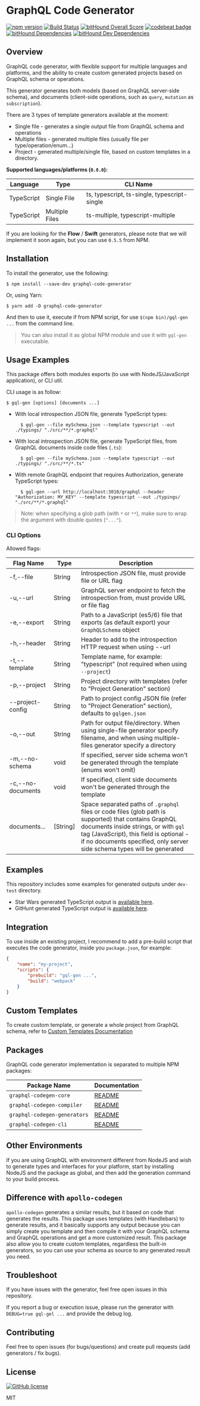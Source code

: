 # GraphQL Code Generator

[![npm version](https://badge.fury.io/js/graphql-code-generator.svg)](https://badge.fury.io/js/graphql-code-generator) [![Build Status](https://travis-ci.org/dotansimha/graphql-code-generator.svg?branch=master)](https://travis-ci.org/dotansimha/graphql-code-generator) [![bitHound Overall Score](https://www.bithound.io/github/dotansimha/graphql-code-generator/badges/score.svg)](https://www.bithound.io/github/dotansimha/graphql-code-generator) [![codebeat badge](https://codebeat.co/badges/ec220cc6-31f0-4a80-85cc-0dfa162d8e53)](https://codebeat.co/projects/github-com-dotansimha-graphql-code-generator) [![bitHound Dependencies](https://www.bithound.io/github/dotansimha/graphql-code-generator/badges/dependencies.svg)](https://www.bithound.io/github/dotansimha/graphql-code-generator/master/dependencies/npm) [![bitHound Dev Dependencies](https://www.bithound.io/github/dotansimha/graphql-code-generator/badges/devDependencies.svg)](https://www.bithound.io/github/dotansimha/graphql-code-generator/master/dependencies/npm) 

## Overview

GraphQL code generator, with flexible support for multiple languages and platforms, and the ability to create custom generated projects based on GraphQL schema or operations.

This generator generates both models (based on GraphQL server-side schema), and documents (client-side operations, such as `query`, `mutation` as `subscription`).

There are 3 types of template generators available at the moment:

* Single file - generates a single output file from GraphQL schema and operations
* Multiple files - generated multiple files (usually file per type/operation/enum...)
* Project - generated multiple/single file, based on custom templates in a directory.

**Supported languages/platforms (`0.8.0`):**

| Language        | Type           | CLI Name                                                                  |
|-----------------|----------------|---------------------------------------------------------------------------|
| TypeScript      | Single File    | ts, typescript, ts-single, typescript-single                              |
| TypeScript      | Multiple Files | ts-multiple, typescript-multiple                                          |

If you are looking for the **Flow** / **Swift** generators, please note that we will implement it soon again, but you can use `0.5.5` from NPM.

## Installation

To install the generator, use the following:

    $ npm install --save-dev graphql-code-generator

Or, using Yarn:
    
    $ yarn add -D graphql-code-generator

And then to use it, execute if from NPM script, for use `$(npm bin)/gql-gen ...` from the command line.

> You can also install it as global NPM module and use it with `gql-gen` executable.

## Usage Examples

This package offers both modules exports (to use with NodeJS/JavaScript application), or CLI util.

CLI usage is as follow:

    $ gql-gen [options] [documents ...]

- With local introspection JSON file, generate TypeScript types:

        $ gql-gen --file mySchema.json --template typescript --out ./typings/ "./src/**/*.graphql"
    
- With local introspection JSON file, generate TypeScript files, from GraphQL documents inside code files (`.ts`):

        $ gql-gen --file mySchema.json --template typescript --out ./typings/ "./src/**/*.ts"
    
- With remote GraphQL endpoint that requires Authorization, generate TypeScript types:

        $ gql-gen --url http://localhost:3010/graphql --header "Authorization: MY_KEY" --template typescript --out ./typings/ "./src/**/*.graphql"
        
> Note: when specifying a glob path (with `*` or `**`), make sure to wrap the argument with double quotes (`"..."`).

### CLI Options
    
Allowed flags:    

| Flag Name          | Type     | Description                                                                            |
|--------------------|----------|----------------------------------------------------------------------------------------|
| -f,--file          | String   | Introspection JSON file, must provide file or URL flag                                 |
| -u,--url           | String   | GraphQL server endpoint to fetch the introspection from, must provide URL or file flag |
| -e,--export        | String   | Path to a JavaScript (es5/6) file that exports (as default export) your `GraphQLSchema` object |
| -h,--header        | String   | Header to add to the introspection HTTP request when using --url  |
| -t,--template      | String   | Template name, for example: "typescript" (not required when using `--project`)         |
| -p,--project       | String   | Project directory with templates (refer to "Project Generation" section)                |
| --project-config   | String   | Path to project config JSON file (refer to "Project Generation" section), defaults to `gqlgen.json` |
| -o,--out           | String   | Path for output file/directory. When using single-file generator specify filename, and when using multiple-files generator specify a directory                                     |
| -m,--no-schema     | void     | If specified, server side schema won't be generated through the template (enums won't omit) |
| -c,--no-documents  | void     | If specified, client side documents won't be generated through the template |
| documents...       | [String] | Space separated paths of `.graphql` files or code files (glob path is supported) that contains GraphQL documents inside strings, or with `gql` tag (JavaScript), this field is optional - if no documents specified, only server side schema types will be generated                           |

## Examples

This repository includes some examples for generated outputs under `dev-test` directory.

* Star Wars generated TypeScript output is [available here](https://github.com/dotansimha/graphql-code-generator/blob/master/dev-test/star-wars/types.d.ts).        
* GitHunt generated TypeScript output is [available here](https://github.com/dotansimha/graphql-code-generator/blob/master/dev-test/githunt/types.d.ts).        
        
## Integration

To use inside an existing project, I recommend to add a pre-build script that executes the code generator, inside you `package.json`, for example:

```json
{
    "name": "my-project",
    "scripts": {
        "prebuild": "gql-gen ...",
        "build": "webpack"
    }
}
```

## Custom Templates

To create custom template, or generate a whole project from GraphQL schema, refer to [Custom Templates Documentation](https://github.com/dotansimha/graphql-code-generator/blob/master/packages/graphql-codegen-generators/CUSTOM_TEMPLATES.md) 

## Packages

GraphQL code generator implementation is separated to multiple NPM packages:

| Package Name       | Documentation |
|--------------------|---------------|
| `graphql-codegen-core` | [README](https://github.com/dotansimha/graphql-code-generator/blob/master/packages/graphql-codegen-core/README.md) |
| `graphql-codegen-compiler` | [README](https://github.com/dotansimha/graphql-code-generator/blob/master/packages/graphql-codegen-compiler/README.md) |
| `graphql-codegen-generators` | [README](https://github.com/dotansimha/graphql-code-generator/blob/master/packages/graphql-codegen-generators/README.md) |
| `graphql-codegen-cli` | [README](https://github.com/dotansimha/graphql-code-generator/blob/master/packages/graphql-codegen-cli/README.md) |

## Other Environments

If you are using GraphQL with environment different from NodeJS and wish to generate types and interfaces for your platform, start by installing NodeJS and the package as global, and then add the generation command to your build process.

## Difference with `apollo-codegen`

`apollo-codegen` generates a similar results, but it based on code that generates the results.
This package uses templates (with Handlebars) to generate results, and it basically supports any output because you can simply create you template and then compile it with your GraphQL schema and GraphQL operations and get a more customized result.
This package also allow you to create custom templates, regardless the built-in generators, so you can use your schema as source to any generated result you need.


## Troubleshoot

If you have issues with the generator, feel free open issues in this repository.

If you report a bug or execution issue, please run the generator with `DEBUG=true gql-gel ...` and provide the debug log.

## Contributing

Feel free to open issues (for bugs/questions) and create pull requests (add generators / fix bugs).

## License

[![GitHub license](https://img.shields.io/badge/license-MIT-lightgrey.svg?maxAge=2592000)](https://raw.githubusercontent.com/apollostack/apollo-ios/master/LICENSE)

MIT
